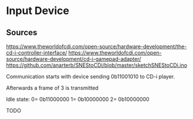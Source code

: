 # Input Device

## Sources

https://www.theworldofcdi.com/open-source/hardware-development/the-cd-i-controller-interface/
https://www.theworldofcdi.com/open-source/hardware-development/cd-i-gamepad-adapter/
https://github.com/anarterb/SNEStoCDi/blob/master/sketchSNEStoCDi.ino

Communication starts with device sending 0b11001010 to CD-i player.

Afterwards a frame of 3 is transmitted

Idle state:
0= 0b11000000
1= 0b10000000
2= 0b10000000

TODO
